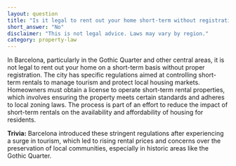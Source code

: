 ```yaml
---
layout: question
title: "Is it legal to rent out your home short-term without registration in Barcelona's Gothic Quarter?"
short_answer: "No"
disclaimer: "This is not legal advice. Laws may vary by region."
category: property-law
---
```

In Barcelona, particularly in the Gothic Quarter and other central areas, it is not legal to rent out your home on a short-term basis without proper registration. The city has specific regulations aimed at controlling short-term rentals to manage tourism and protect local housing markets. Homeowners must obtain a license to operate short-term rental properties, which involves ensuring the property meets certain standards and adheres to local zoning laws. The process is part of an effort to reduce the impact of short-term rentals on the availability and affordability of housing for residents.

**Trivia:** Barcelona introduced these stringent regulations after experiencing a surge in tourism, which led to rising rental prices and concerns over the preservation of local communities, especially in historic areas like the Gothic Quarter.
